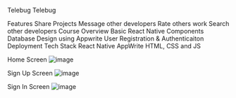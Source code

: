 Telebug
Telebug

Features
Share Projects
Message other developers
Rate others work
Search other developers
Course Overview
Basic React Native Components
Database Design using Appwrite
User Registration & Authenticaiton
Deployment
Tech Stack
React Native
AppWrite
HTML, CSS and JS

Home Screen
![image](https://github.com/user-attachments/assets/2309566d-aec2-4d8e-9fc8-792725b8b730)




Sign Up Screen
![image](https://github.com/user-attachments/assets/3bb189a3-1915-4247-b423-af89df2b5cae)



Sign In Screen
![image](https://github.com/user-attachments/assets/15c92835-d02f-4f20-9ce4-b665abb785b1)



